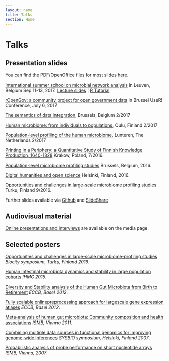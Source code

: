 ```yaml
---
layout: name
title: Talks
section: Home
---
```


Talks
=======


Presentation slides
-----

<div class="section2" markdown="1">

You can find the PDF/OpenOffice files for most slides [here](https://github.com/antagomir/antagomir.github.com/tree/master/files/publications).

[International summer school on microbial network analysis](http://psbweb05.psb.ugent.be/conet/econetschool/index.php) in Leuven, Belgium Sep 11-13, 2017. [Lecture slides](https://github.com/antagomir/antagomir.github.io/blob/master/files/publications/slides/20170913-Leuven-Lecture-Lahti.odp?raw=true) | [R Tutorial](https://github.com/antagomir/antagomir.github.io/blob/master/files/publications/slides/20170913-Leuven-Tutorial-Lahti.odp?raw=true)    

[rOpenGov: a community project for open government data](https://speakerdeck.com/antagomir/ropengov-at-user2017) in Brussel UseR! Conference, July 6, 2017 

[The semantics of data integration](https://github.com/antagomir/antagomir.github.com/blob/master/files/publications/slides/20170227-Lahti.pdf), Brussels, Belgium 2/2017

[Human microbiome: from individuals to populations](https://github.com/rOpenGov/fennica/blob/master/inst/examples/20170216-Oulu-Lahti.pdf), Oulu, Finland 2/2017

[Population-level profiling of the human microbiome](https://github.com/antagomir/antagomir.github.com/blob/master/files/publications/slides/20170215-Lahti-NAEM.odp?raw=true), Lunteren, The Netherlands 2/2017  

[Printing in a Periphery: a Quantitative Study of Finnish Knowledge Production, 1640-1828](https://github.com/rOpenGov/fennica/blob/master/inst/examples/20160715-Krakow-Fennica.pdf) Krakow, Poland, 7/2016.

[Population-level microbiome profiling studies](https://github.com/antagomir/antagomir.github.com/tree/master/files/publications/slides/20161028-BSM-Lahti.pdf) Brussels, Belgium, 2016.

[Digital humanities and open science](https://github.com/antagomir/antagomir.github.com/tree/master/files/publications/slides/20160916-HY-LeoLahti.pdf) Helsinki, Finland, 2016.

[Opportunities and challenges in large-scale microbiome profiling studies](https://github.com/antagomir/antagomir.github.com/tree/master/files/publications/slides/20160901-Lahti.pdf) Turku, Finland 9/2016.

Further slides available via [Github](https://github.com/antagomir/antagomir.github.com/tree/master/files/publications) and [SlideShare](http://www.slideshare.net/antagomir/presentations)

</div>


Audiovisual material
------

[Online presentations and interviews](/media/) are available on the media page


Selected posters
-----

<div class="section2" markdown="1">

[Opportunities and challenges in large-scale microbiome-profiling studies](../files/publications/posters/20160901-Turku/poster.pdf) _Biocity symposium, Turku, Finland 2016_.

[Human intestinal microbiota dynamics and stability in large population cohorts](../files/publications/posters/20150331-IHMC/poster.pdf) _IHMC 2015_.

[Diversity and Stability analysis of the Human Gut Microbiota from Birth to Retirement](http://www.slideshare.net/antagomir/poster-14221161) _ECCB, Basel 2012_.

[Fully scalable online­preprocessing approach for large­scale gene expression atlases](../files/publications/posters/20120908-ECCB-RPA/poster.pdf) _ECCB, Basel 2012_.

[Meta-analysis of human gut microbiota: Community composition and health associations](http://posters.f1000.com/P1886) _ISMB, Vienna 2011_.

[Combining multiple data sources in functional genomics for improving genome-wide inferences](../files/publications/posters/sysbioposteri07.pdf) _SYSBIO symposium, Helsinki, Finland 2007_.

[Probabilistic analysis of probe performance on short nucleotide arrays](../files/publications/posters/ismb07_a4.pdf) _ISMB, Vienna, 2007_. 

</div>



